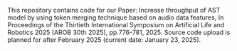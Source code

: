 This repository contains code for our Paper: Increase throughput of AST model by using token merging technique based on audio data features, In Proceedings of the Thirtieth International Symposium on Artificial Life and Robotics 2025 (AROB 30th 2025), pp.776-781, 2025.
Source code upload is planned for after February 2025 (current date: January 23, 2025).
